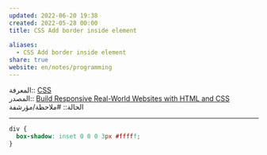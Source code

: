 ```yaml
---  
updated: 2022-06-20 19:38  
created: 2022-05-28 00:00  
title: CSS Add border inside element  
  
aliases:  
  - CSS Add border inside element  
share: true  
website: en/notes/programming  
---  
```

  
المعرفة:: [CSS](CSS)  
المصدر:: [Build Responsive Real-World Websites with HTML and CSS](Build%20Responsive%20Real-World%20Websites%20with%20HTML%20and%20CSS)  
الحالة:: #ملاحظة/مؤرشفة  
  
---  
  
```css  
div {  
  box-shadow: inset 0 0 0 3px #fffff;  
}  
```  

